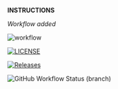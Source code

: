 **INSTRUCTIONS**

*Workflow added*

![workflow](https://github.com/teppelinq/devops/actions/workflows/main.yml/badge.svg)

[![LICENSE](https://img.shields.io/github/license/teppelinq/devops.svg?style=flat-square)](https://github.com/teppelinq/devops/blob/master/LICENSE)

[![Releases](https://img.shields.io/github/release/teppelinq/devops/all.svg?style=flat-square)](https://github.com/tepelinq/devops/releases)

![GitHub Workflow Status (branch)](https://img.shields.io/github/workflow/status/teppelinq/devops/checkout@v4/develop?style=flat-square)

